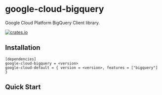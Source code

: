 # google-cloud-bigquery

Google Cloud Platform BigQuery Client library.

[![crates.io](https://img.shields.io/crates/v/google-cloud-bigquery.svg)](https://crates.io/crates/google-cloud-bigquery)

## Installation

```
[dependencies]
google-cloud-bigquery = <version>
google-cloud-default = { version = <version>, features = ["bigquery"] }
```

## Quick Start
